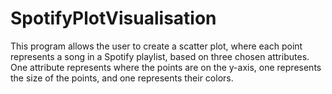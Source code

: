 # SpotifyPlotVisualisation
This program allows the user to create a scatter plot, where each point represents a song in a Spotify playlist, based on three chosen attributes. One attribute represents where the points are on the y-axis, one represents the size of the points, and one represents their colors.

